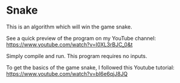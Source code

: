 # Snake
This is an algorithm which will win the game snake.

See a quick preview of the program on my YouTube channel: https://www.youtube.com/watch?v=I0XL3rBJC_0&t

Simply compile and run. This program requires no inputs.

To get the basics of the game snake, I followed this Youtube tutorial:
https://www.youtube.com/watch?v=bI6e6qjJ8JQ

